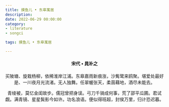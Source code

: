 ```yaml
---
title: 摸鱼儿 • 东皋寓居
description:
date: 2022-06-29 00:00:00
category:
- literature
- songci

tags: 摸鱼儿 • 东皋寓居

---
```


<div id="poem-author">
    宋代 • 晁补之
</div>
<div id="poem-body">
<p class="poem-paragraph">买陂塘、旋栽杨柳，依稀淮岸江浦。东皋嘉雨新痕涨，沙觜鹭来鸥聚。堪爱处最好是、一川夜月光流渚。无人独舞。任翠幄张天，柔茵藉地，酒尽未能去。</p>
<p class="poem-paragraph">青绫被，莫忆金闺故步。儒冠曾把身误。弓刀千骑成何事，荒了邵平瓜圃。君试觑。满青镜、星星鬓影今如许。功名浪语。便似得班超，封侯万里，归计恐迟暮。</p>

</div>

<style>

#poem-author {
    width: 100%;
    text-align: center;
    margin: 20px 0;
    font-weight: bold;
}
#poem-body {
    width: 100%;
    text-align: center;
}
.poem-paragraph {
    font-family: "仿宋"
}

</style>